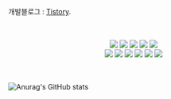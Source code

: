 

	
개발블로그 : [Tistory](https://jurgen-94.tistory.com/).

<br>
<br>
<div align=center>
<img src="https://img.shields.io/badge/html5-E34F26?style=for-the-badge&logo=html5&logoColor=white">
<img src="https://img.shields.io/badge/css3-1572B6?style=for-the-badge&logo=css3&logoColor=white">
<img src="https://img.shields.io/badge/JavaScript-F7DF1E?style=for-the-badge&logo=JavaScript&logoColor=white">
<img src="https://img.shields.io/badge/TypeScript-3178C6?style=for-the-badge&logo=TypeScript&logoColor=white">
<img src="https://img.shields.io/badge/Amazon_S3-569A31?style=for-the-badge&logo=AmazonS3&logoColor=white">
</div>


<div align=center>
<img src="https://img.shields.io/badge/styled_components-DB7093?style=for-the-badge&logo=styledcomponents&logoColor=white">
<img src="https://img.shields.io/badge/Tailwind CSS-06B6D4?style=for-the-badge&logo=tailwindCss&logoColor=white">
<img src="https://img.shields.io/badge/Sass-CC6699?style=for-the-badge&logo=Sass&logoColor=white">
<img src="https://img.shields.io/badge/React-61DAFB?style=for-the-badge&logo=React&logoColor=white">
<img src="https://img.shields.io/badge/REDUX-764ABC?style=for-the-badge&logo=redux&logoColor=white">
<img src="https://img.shields.io/badge/RTK Query-764ABC?style=for-the-badge&logo=React&logoColor=white"/>
</div>



<br>
<br>

![Anurag's GitHub stats](https://github-readme-stats.vercel.app/api?username=LuisKlopp&show_icons=true&theme=radical)
